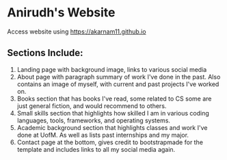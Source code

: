 # Anirudh's Website

Access website using https://akarnam11.github.io

## Sections Include:
1) Landing page with background image, links to various social media
2) About page with paragraph summary of work I've done in the past. Also contains an image of myself, with current and past projects I've worked on.
3) Books section that has books I've read, some related to CS some are just general fiction, and would recommend to others.
4) Small skills section that highlights how skilled I am in various coding languages, tools, frameworks, and operating systems.
5) Academic background section that highlights classes and work I've done at UofM. As well as lists past internships and my major. 
6) Contact page at the bottom, gives credit to bootstrapmade for the template and includes links to all my social media again. 